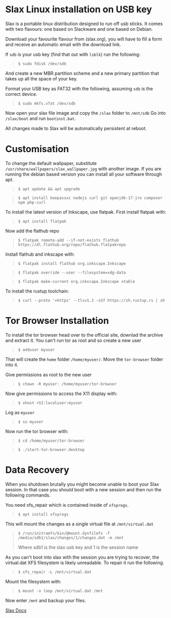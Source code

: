 # Slax Linux installation on USB key

Slax is a portable linux distribution designed to run off usb sticks. It comes with two flavours: 
one based on Slackware and one based on Debian. 

Download your favourite flavour from (slax.org), you will have to fill a form and receive 
an automatic email with the download link.

If `sdb` is your usb key (find that out with `lsblk`) run the following:
>```
>$ sudo fdisk /dev/sdb
>```

And create a new MBR partition scheme and a new primary partition that takes up all the space of your key.

Format your USB key as FAT32 with the following, assuming `sdb` is the correct device.
>```
>$ sudo mkfs.vfat /dev/sdb
>```

Now open your slax file image and copy the `/slax` folder to `/mnt/sdb`
Go into `/slax/boot` and run `bootinst.bat`.

All changes made to Slax will be automatically persistent at reboot.

# Customisation

To change the default wallpaper, substitute `/usr/share/wallpapers/slax_wallpaper.jpg` with another image.
If you are running the debian based version you can install all your software through apt.

>```
>$ apt update && apt upgrade
>```

>```
> $ apt install keepassxc nodejs curl git openjdk-17-jre composer npm php-curl
>```

To install the latest version of Inkscape, use flatpak.
First install flatpak with:
>```
> $ apt install flatpak
>```

Now add the flathub repo
>```
> $ flatpak remote-add --if-not-exists flathub https://dl.flathub.org/repo/flathub.flatpakrepo
>```

Install flathub and inkscape with:
>```
> $ flatpak install flathub org.inkscape.Inkscape
>```

>```
> $ flatpak override --user --filesystem=xdg-data
>```

>```
> $ flatpak make-current org.inkscape.Inkscape stable
>```

To install the rustup toolchain:
>```
> $ curl --proto '=https' --tlsv1.2 -sSf https://sh.rustup.rs | sh
>```

# Tor Browser Installation
To install the tor browser head over to the official site, downlad the archive and extract it.
You can't run tor as root and so create a new user
>```
> $ adduser myuser
>```

That will create the `home` folder `/home/myuser/`.
Move the `tor-browser` folder into it.

Give permissions as root to the new user
>```
> $ chown -R myuser: /home/myuser/tor-browser
>```

Now give permissions to access the X11 display with:
>```
> $ xhost +SI:localuser:myuser
>```

Log as `myuser`
>```
> $ su myuser
>```

Now run the tor browser with:
>```
> $ cd /home/myuser/tor-browser
>```

>```
> $ ./start-tor-browser.desktop
>```

# Data Recovery

When you shutdown brutally you might become unable to boot your Slax session. In that case 
you should boot with a new session and then run the following commands.

You need xfs_repair which is contained inside of `xfsprogs`.
>```
> $ apt install xfsprogs
>```

This will mount the changes as a single virtual file at `/mnt/virtual.dat`
>```
> $ /run/initramfs/bin/@mount.dynfilefs -f /media/sdb1/slax/changes/1/changes.dat -m /mnt
>```
> Where sdb1 is the slax usb key and 1 is the session name

As you can't boot into slax with the session you are trying to recover,
the virtual.dat XFS filesystem is likely unreadable. To repair it run the following.
>```
> $ xfs_repair -L /mnt/virtual.dat
>```

Mount the filesystem with:
>```
> $ mount -o loop /mnt/virtual.dat /mnt
>```

Now enter `/mnt` and backup your files.

[Slax Docs](https://www.slax.org/starting.php)
